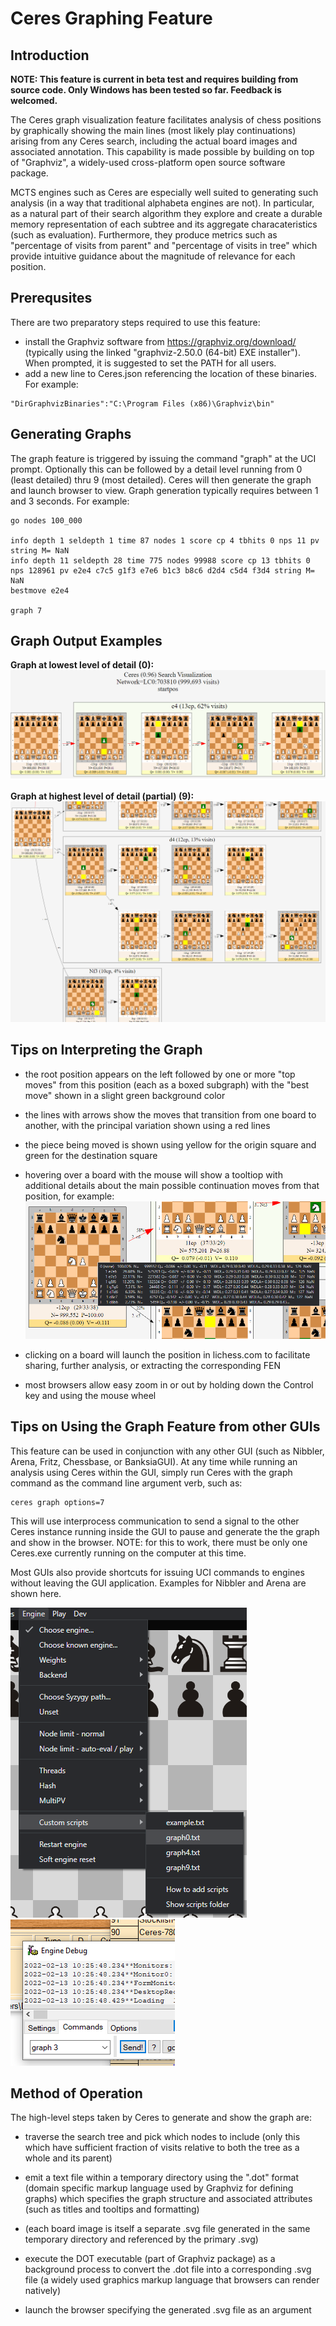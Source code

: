 # Ceres Graphing Feature

## Introduction

**NOTE: This feature is current in beta test and requires building from source code. Only Windows has been tested so far. Feedback is welcomed.**

The Ceres graph visualization feature facilitates analysis of chess positions by graphically showing the main lines (most likely play continuations) arising from any Ceres search, including the actual board images and associated annotation. This capability is made possible by building on top of "Graphviz", a  widely-used cross-platform open source software package.

MCTS engines such as Ceres are especially well suited to generating such analysis (in a way that traditional alphabeta engines are not). In particular, as a natural part of their search algorithm they explore and create a durable memory representation of each subtree and its aggregate characateristics (such as evaluation). Furthermore, they produce metrics such as "percentage of visits from parent" and "percentage of visits in tree" which provide intuitive guidance about the magnitude of relevance for each position.


## Prerequsites
There are two preparatory steps required to use this feature:
- install the Graphviz software from https://graphviz.org/download/ (typically using the linked "graphviz-2.50.0 (64-bit) EXE installer"). When prompted, it is suggested to set the PATH for all users.
- add a new line to Ceres.json referencing the location of these binaries. For example:
```
"DirGraphvizBinaries":"C:\Program Files (x86)\Graphviz\bin"
```

## Generating Graphs
The graph feature is triggered by issuing the command "graph" at the UCI prompt. Optionally this can be followed by a detail level running from 0 (least detailed) thru 9 (most detailed).  Ceres will then generate the graph and launch browser to view. 
Graph generation typically requires between 1 and 3 seconds. For example:
```
go nodes 100_000

info depth 1 seldepth 1 time 87 nodes 1 score cp 4 tbhits 0 nps 11 pv  string M= NaN
info depth 11 seldepth 28 time 775 nodes 99988 score cp 13 tbhits 0 nps 128961 pv e2e4 c7c5 g1f3 e7e6 b1c3 b8c6 d2d4 c5d4 f3d4 string M= NaN
bestmove e2e4

graph 7
```

## Graph Output Examples

**Graph at lowest level of detail (0):**
![](graph_0_example.PNG)

**Graph at highest level of detail (partial) (9):**
![](graph_9_example.PNG)

## Tips on Interpreting the Graph
- the root position appears on the left followed by one or more "top moves" from this position (each as a boxed subgraph) with the "best move" shown in a slight green background color

- the lines with arrows show the moves that transition from one board to another, with the principal variation shown using a red lines

- the piece being moved is shown using yellow for the origin square and green for the destination square

- hovering over a board with the mouse will show a tooltiop with additional details about the main possible continuation moves from that position, for example:
![](graph_tooltip.PNG)

- clicking on a board will launch the position in lichess.com to facilitate sharing, further analysis, or extracting the corresponding FEN

- most browsers allow easy zoom in or out by holding down the Control key and using the mouse wheel


## Tips on Using the Graph Feature from other GUIs
This feature can be used in conjunction with any other GUI (such as Nibbler, Arena, Fritz, Chessbase, or BanksiaGUI). At any time while running an analysis using Ceres within the GUI, simply run Ceres with the graph command as the command line argument verb, such as:
```
ceres graph options=7
```

This will use interprocess communication to send a signal to the other Ceres instance running inside the GUI to pause and generate the the graph and show in the browser. NOTE: for this to work, there must be only one Ceres.exe currently running on the computer at this time.

Most GUIs also provide shortcuts for issuing UCI commands to engines without leaving the GUI application. Examples for Nibbler and Arena are shown here.

![](graph_nibbler.PNG)
![](graph_arena.PNG)


## Method of Operation

The high-level steps taken by Ceres to generate and show the graph are:
* traverse the search tree and pick which nodes to include (only this which have sufficient fraction of visits relative to both the tree as a whole and its parent)

* emit a text file within a temporary directory using the ".dot" format (domain specific markup language used by Graphviz for defining graphs) which specifies the graph structure and associated attributes (such as titles and tooltips and formatting)

* (each board image is itself a separate .svg file generated in the same temporary directory and referenced by the primary .svg)

* execute the DOT executable (part of Graphviz package) as a background process to convert the .dot file into a corresponding .svg file (a widely used graphics markup language that browsers can render natively)

* launch the browser specifying the generated .svg file as an argument
